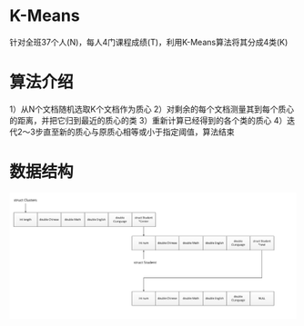 # K-Means
针对全班37个人(N)，每人4门课程成绩(T)，利用K-Means算法将其分成4类(K)


算法介绍
========

1）从N个文档随机选取K个文档作为质心
2）对剩余的每个文档测量其到每个质心的距离，并把它归到最近的质心的类
3）重新计算已经得到的各个类的质心
4）迭代2～3步直至新的质心与原质心相等或小于指定阈值，算法结束


数据结构
========

![image](https://github.com/thanatoskira/K-Means/blob/master/K-Means数据结构.png)
